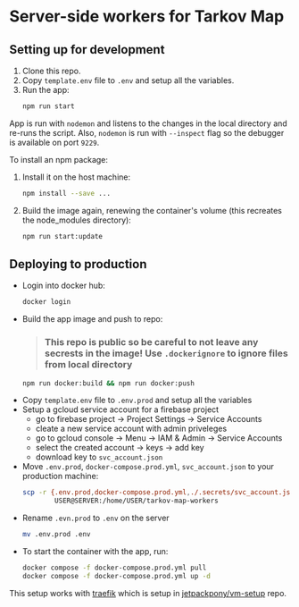 # Server-side workers for Tarkov Map

## Setting up for development

  1. Clone this repo.
  2. Copy `template.env` file to `.env` and setup all the variables.
  3. Run the app:
      ```bash
      npm run start
      ```

App is run with `nodemon` and listens to the changes in the local directory and re-runs the script. Also, `nodemon` is run with `--inspect` flag so the debugger is available on port `9229`.

To install an npm package:
  1. Install it on the host machine:
      ```bash
      npm install --save ...
      ```
  2. Build the image again, renewing the container's volume (this recreates the node_modules directory):
      ```bash
      npm run start:update
      ```

## Deploying to production

* Login into docker hub:
  ```bash
  docker login
  ```
* Build the app image and push to repo:
  > ### This repo is public so be careful to not leave any secrests in the image! Use `.dockerignore` to ignore files from local directory
  ```bash
  npm run docker:build && npm run docker:push
  ```
* Copy `template.env` file to `.env.prod` and setup all the variables
* Setup a gcloud service account for a firebase project
  * go to firebase project -> Project Settings -> Service Accounts
  * cleate a new service account with admin priveleges
  * go to gcloud console -> Menu -> IAM & Admin -> Service Accounts
  * select the created account -> keys -> add key
  * download key to `svc_account.json`
* Move `.env.prod`, `docker-compose.prod.yml`, `svc_account.json`
to your production machine:
  ```bash
  scp -r {.env.prod,docker-compose.prod.yml,./.secrets/svc_account.json} \
          USER@SERVER:/home/USER/tarkov-map-workers
  ```
* Rename `.evn.prod` to `.env` on the server
  ```bash
  mv .env.prod .env
  ```
* To start the container with the app, run:
  ```bash
  docker compose -f docker-compose.prod.yml pull
  docker compose -f docker-compose.prod.yml up -d
  ```
This setup works with [traefik](https://docs.traefik.io/user-guide/docker-and-lets-encrypt/) which is setup in [jetpackpony/vm-setup](https://github.com/jetpackpony/vm-setup) repo.
